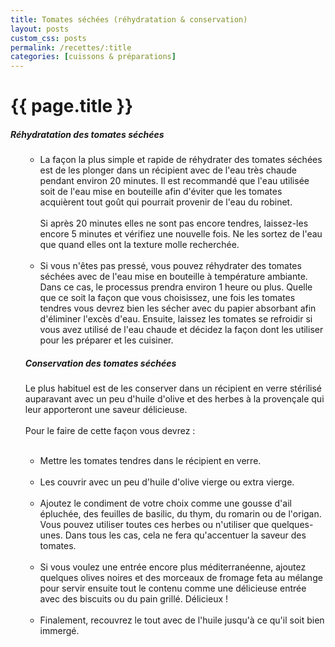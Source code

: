 ```yaml
---
title: Tomates séchées (réhydratation & conservation)
layout: posts
custom_css: posts
permalink: /recettes/:title
categories: [cuissons & préparations]
---
```


# {{ page.title }}

##### Réhydratation des tomates séchées

<ul id="prepa">

<section id="categories" markdown="1">

- La façon la plus simple et rapide de réhydrater des tomates séchées est de les plonger dans un récipient avec de l'eau très chaude pendant environ 20 minutes. Il est recommandé que l'eau utilisée soit de l'eau mise en bouteille afin d'éviter que les tomates acquièrent tout goût qui pourrait provenir de l'eau du robinet.<br><br>
Si après 20 minutes elles ne sont pas encore tendres, laissez-les encore 5 minutes et vérifiez une nouvelle fois. Ne les sortez de l'eau que quand elles ont la texture molle recherchée.<br><br>
- Si vous n'êtes pas pressé, vous pouvez réhydrater des tomates séchées avec de l'eau mise en bouteille à température ambiante. Dans ce cas, le processus prendra environ 1 heure ou plus. Quelle que ce soit la façon que vous choisissez, une fois les tomates tendres vous devrez bien les sécher avec du papier absorbant afin d'éliminer l'excès d'eau. Ensuite, laissez les tomates se refroidir si vous avez utilisé de l'eau chaude et décidez la façon dont les utiliser pour les préparer et les cuisiner.

##### Conservation des tomates séchées

Le plus habituel est de les conserver dans un récipient en verre stérilisé auparavant avec un peu d'huile d'olive et des herbes à la provençale qui leur apporteront une saveur délicieuse.<br><br>
Pour le faire de cette façon vous devrez :<br><br>
- Mettre les tomates tendres dans le récipient en verre.<br><br>
- Les couvrir avec un peu d'huile d'olive vierge ou extra vierge.<br><br>
- Ajoutez le condiment de votre choix comme une gousse d'ail épluchée, des feuilles de basilic, du thym, du romarin ou de l'origan. Vous pouvez utiliser toutes ces herbes ou n'utiliser que quelques-unes. Dans tous les cas, cela ne fera qu'accentuer la saveur des tomates.<br><br>
- Si vous voulez une entrée encore plus méditerranéenne, ajoutez quelques olives noires et des morceaux de fromage feta au mélange pour servir ensuite tout le contenu comme une délicieuse entrée avec des biscuits ou du pain grillé. Délicieux !<br><br>
- Finalement, recouvrez le tout avec de l'huile jusqu'à ce qu'il soit bien immergé.

</section>

</ul>